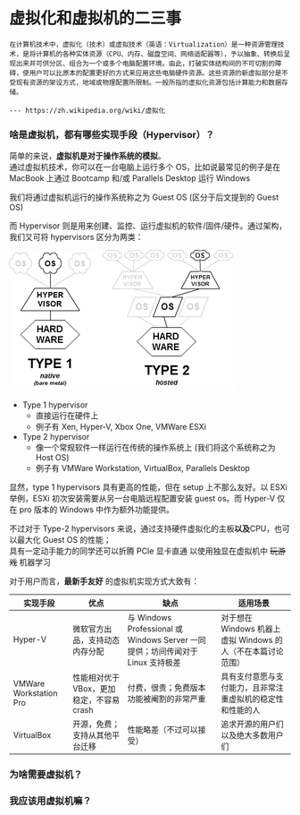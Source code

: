 # 虚拟化和虚拟机的二三事

    在计算机技术中，虚拟化（技术）或虚拟技术（英语：Virtualization）是一种资源管理技术，是将计算机的各种实体资源（CPU、内存、磁盘空间、网络适配器等），予以抽象、转换后呈现出来并可供分区、组合为一个或多个电脑配置环境。由此，打破实体结构间的不可切割的障碍，使用户可以比原本的配置更好的方式来应用这些电脑硬件资源。这些资源的新虚拟部分是不受现有资源的架设方式，地域或物理配置所限制。一般所指的虚拟化资源包括计算能力和数据存储。

    --- https://zh.wikipedia.org/wiki/虚拟化

### 啥是虚拟机，都有哪些实现手段（Hypervisor）？

简单的来说，**虚拟机是对于操作系统的模拟**。  
通过虚拟机技术，你可以在一台电脑上运行多个 OS，比如说最常见的例子是在 MacBook 上通过 Bootcamp 和/或 Parallels Desktop 运行 Windows

我们将通过虚拟机运行的操作系统称之为 Guest OS (区分于后文提到的 Guest OS)

而 Hypervisor 则是用来创建、监控、运行虚拟机的软件/固件/硬件。通过架构，我们又可将 hypervisors 区分为两类：

![Types of hypervisors](/assets/Virtualization/Hypervisor.png)

- Type 1 hypervisor
    - 直接运行在硬件上
    - 例子有 Xen, Hyper-V, Xbox One, VMWare ESXi
- Type 2 hypervisor
    - 像一个常规软件一样运行在传统的操作系统上 (我们将这个系统称之为 Host OS)
    - 例子有 VMWare Workstation, VirtualBox, Parallels Desktop

显然，type 1 hypervisors 具有更高的性能，但在 setup 上不那么友好。以 ESXi 举例，ESXi 初次安装需要从另一台电脑远程配置安装 guest os。而 Hyper-V 仅在 pro 版本的 Windows 中作为额外功能提供。

不过对于 Type-2 hypervisors 来说，通过支持硬件虚拟化的主板**以及**CPU，也可以最大化 Guest OS 的性能；  
具有一定动手能力的同学还可以折腾 PCIe 显卡直通 以使用独显在虚拟机中 ~~玩游戏~~ 机器学习

对于用户而言，**最新手友好** 的虚拟机实现方式大致有：

| 实现手段 | 优点 | 缺点 | 适用场景 |
| ------- | ---- | --- | -------- |
| Hyper-V | 微软官方出品，支持动态内存分配 | 与 Windows Professional 或 Windows Server 一同提供；坊间传闻对于 Linux 支持极差 | 对于想在 Windows 机器上虚拟 Windows 的人（不在本篇讨论范围） |  
| VMWare Workstation Pro | 性能相对优于VBox，更加稳定，不容易crash | 付费，很贵；免费版本功能被阉割的非常严重 | 具有支付意愿与支付能力，且非常注重虚拟机的稳定性和性能的人 |
| VirtualBox | 开源，免费；支持从其他平台迁移 | 性能略差（不过可以接受） | 追求开源的用户们以及绝大多数用户们 |

### 为啥需要虚拟机？



### 我应该用虚拟机嘛？
